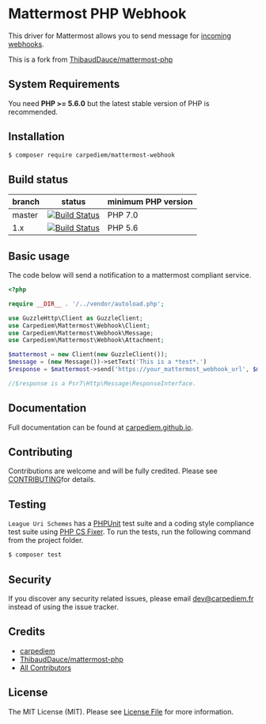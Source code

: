 # Mattermost PHP Webhook

This driver for Mattermost allows you to send message for [incoming webhooks](https://docs.mattermost.com/developer/webhooks-incoming.html).

This is a fork from [ThibaudDauce/mattermost-php](https://github.com/ThibaudDauce/mattermost-php)

System Requirements
--------

You need **PHP >= 5.6.0** but the latest stable version of PHP is recommended.

Installation
--------

```bash
$ composer require carpediem/mattermost-webhook
```

Build status
--------


| branch       | status | minimum PHP version |
| ------------ | ------ | ------------------- |
| master       | [![Build Status](https://travis-ci.org/carpediem/mattermost-webhook.svg?branch=master)](https://travis-ci.org/carpediem/mattermost-webhook/tree/master) | PHP 7.0 |
| 1.x          | [![Build Status](https://travis-ci.org/carpediem/mattermost-webhook.svg?branch=1.x)](https://github.com/carpediem/mattermost-webhook/tree/1.x) | PHP 5.6 |


Basic usage
--------

The code below will send a notification to a mattermost compliant service.

```php
<?php

require __DIR__ . '/../vendor/autoload.php';

use GuzzleHttp\Client as GuzzleClient;
use Carpediem\Mattermost\Webhook\Client;
use Carpediem\Mattermost\Webhook\Message;
use Carpediem\Mattermost\Webhook\Attachment;

$mattermost = new Client(new GuzzleClient());
$message = (new Message())->setText('This is a *test*.')
$response = $mattermost->send('https://your_mattermost_webhook_url', $message, ['http_errors' => false]);

//$response is a Psr7\Http\Message\ResponseInterface.
```

Documentation
--------

Full documentation can be found at [carpediem.github.io](//carpediem.github.io/mattermost-webhook).


Contributing
-------

Contributions are welcome and will be fully credited. Please see [CONTRIBUTING](.github/CONTRIBUTING.md)for details.

Testing
-------

`League Uri Schemes` has a [PHPUnit](https://phpunit.de) test suite and a coding style compliance test suite using [PHP CS Fixer](http://cs.sensiolabs.org/). To run the tests, run the following command from the project folder.

``` bash
$ composer test
```

Security
-------

If you discover any security related issues, please email dev@carpediem.fr instead of using the issue tracker.

Credits
-------

- [carpediem](https://github.com/carpediem)
- [ThibaudDauce/mattermost-php](https://github.com/ThibaudDauce/mattermost-php)
- [All Contributors](https://github.com/carpediem/mattermost-webhook/contributors)

License
-------

The MIT License (MIT). Please see [License File](LICENSE) for more information.